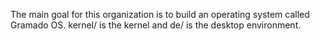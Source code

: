 The main goal for this organization is to build an operating system called Gramado OS. kernel/ is the kernel and de/ is the desktop environment.

